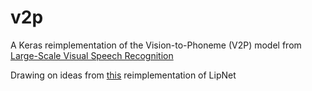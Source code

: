 # v2p
A Keras reimplementation of the Vision-to-Phoneme (V2P) model from [Large-Scale Visual Speech Recognition](https://arxiv.org/abs/1807.05162)

Drawing on ideas from [this](https://github.com/rizkiarm/LipNet) reimplementation of LipNet
